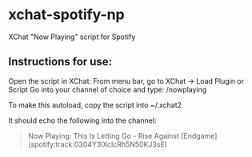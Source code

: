 xchat-spotify-np
================

XChat "Now Playing" script for Spotify

Instructions for use:
---------------------
Open the script in XChat:
    From menu bar, go to XChat -> Load Plugin or Script
Go into your channel of choice and type: /nowplaying

To make this autoload, copy the script into ~/.xchat2

It should echo the following into the channel:
> Now Playing: This Is Letting Go - Rise Against \[Endgame\] (spotify:track:0304Y3lXclcRh5N50KJ3sE)
